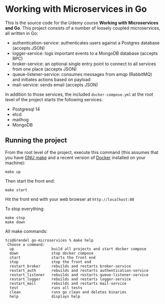 # Working with Microservices in Go

This is the source code for the Udemy course **Working with Microservices and Go**. This project
consists of a number of loosely coupled microservices, all written in Go:

- authentication-service: authenticates users against a Postgres database (accepts JSON)
- logger-service: logs important events to a MongoDB database (accepts RPC)
- broker-service: an optional single entry point to connect to all services from one place (accepts JSON)
- queue-listener-service: consumes messages from amqp (RabbitMQ) and initiates actions based on payload
- mail-service: sends email (accepts JSON)

In addition to those services, the included `docker-compose.yml` at the root level of the project
starts the following services:

- Postgresql 14
- etcd
- mailhog
- MongoDB

## Running the project
From the root level of the project, execute this command (this assumes that you have 
[GNU make](https://www.gnu.org/software/make/) and a recent version
of [Docker](https://www.docker.com/products/docker-desktop) installed on your machine):

~~~
make up
~~~

Then start the front end:

~~~
make start
~~~


Hit the front end with your web browser at `http://localhost:80`

To stop everything:

~~~
make stop
make down
~~~

All make commands:

~~~
tcs@Grendel go-microservices % make help
 Choose a command:
  up                 build all projects and start docker compose
  down               stop docker compose
  start              starts the front end
  stop               stop the front end
  restart_broker     rebuilds and restarts broker-service
  restart_auth       rebuilds and restarts authentication-service
  restart_listener   rebuilds and restarts queue-listener-service
  restart_logger     rebuilds and restarts logger-service
  restart_mail       rebuilds and restarts mail-service
  test               runs all tests
  clean              runs go clean and deletes binaries
  help               displays help
~~~
